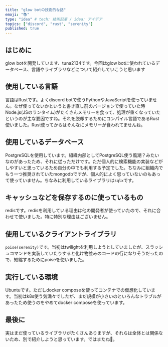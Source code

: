 ```yaml
---
title: "glow botの技術的な話"
emoji: "📚"
type: "idea" # tech: 技術記事 / idea: アイデア
topics: ["discord", "rust", "serenity"]
published: true
---
```


## はじめに
glow botを開発しています、tuna2134です。今回はglow botに使われているデータベース、言語やライブラリなどについて紹介していこうと思います

## 使用している言語
言語はRustです。よくdiscord botで使うPythonやJavaScriptを使っていません。なぜ使ってないかというと書き直し前のバージョンで使っていた時Node.js(JSのランタイム)がたくさんメモリーを食って、処理が重くなっていたというのが主な要因ですね。それを脱却するためにコンパイル言語であるRust使いました。Rust使ってからはそんなにメモリーが食われてませんね。

## 使用しているデータベース
PostgreSQLを使用しています。組織内部としてPostgreSQL使う風潮？みたいなのがあったため、それに従っただけです。ただ個人的に検索機能の実装などがしやすいと思っているため自分の中でも利用する予定でした。ちなみに組織内でもう一つ推奨されていたmongodbですが、個人的によく思っていないのもあって使っていません。ちなみに利用しているライブラリは`sqlx`です。

## キャッシュなどを保存するのに使っているもの
redisです。redisを利用している理由は他の開発者が使っていたので、それに合わせて使いました。特に特別な理由はございません。

## 使用しているクライアントライブラリ
`poise(serenity)`です。当初はtwilightを利用しようとしていましたが、スラッシュコマンドを実装していたりすると化け物並みのコードの行になりそうだったので、短縮するためにpoiseを使いました。

## 実行している環境
Ubuntuです。ただしdocker composeを使ってコンテナでの仮想化しています。当初はk8s使う気満々でしたが、まだ規模が小さいのといろんなトラブルがあったため使うのをやめてdocker composeを使っています。

## 最後に
実はまだ使っているライブラリがたくさんありますが、それらは全体とは関係ないため、別で紹介しようと思っています。ではまたね👋。